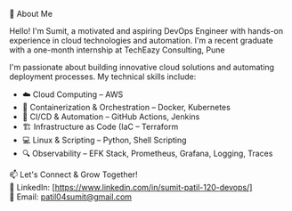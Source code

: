 👋 About Me  

Hello! I'm Sumit, a motivated and aspiring DevOps Engineer with hands-on experience in cloud technologies and automation. I'm a recent graduate with a one-month internship at TechEazy Consulting, Pune  

I'm passionate about building innovative cloud solutions and automating deployment processes. My technical skills include:
- ☁️ Cloud Computing – AWS 
- 🐳 Containerization & Orchestration – Docker, Kubernetes 
- 🔄 CI/CD & Automation –  GitHub Actions, Jenkins 
- 🏗️ Infrastructure as Code (IaC – Terraform 
- 💻 Linux & Scripting – Python, Shell Scripting
- 🔍 Observability –  EFK Stack, Prometheus, Grafana, Logging, Traces
 

📫 Let's Connect & Grow Together!  
🔗 LinkedIn: [https://www.linkedin.com/in/sumit-patil-120-devops/]  
🔗 Email: patil04sumit@gmail.com  
